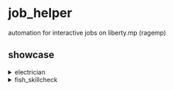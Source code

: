 # job_helper
automation for interactive jobs on liberty.mp (ragemp)

## showcase
<details>
  <summary>electrician</summary>
  
  https://github.com/clauadv/job_helper/assets/26169415/cc6df373-6ce2-43d4-bd35-5560b032222a
</details>

<details>
  <summary>fish_skillcheck</summary>
 
  https://github.com/clauadv/job_helper/assets/26169415/7fb86306-cef4-4f42-99f9-d812a1907a24
</details>
